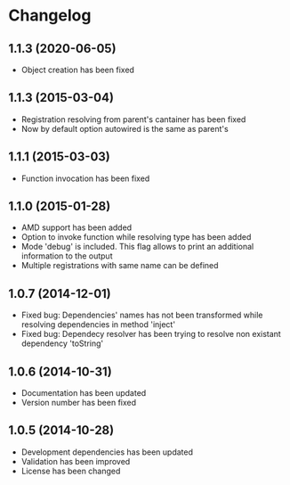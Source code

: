 # Changelog

## 1.1.3 (2020-06-05)

- Object creation has been fixed

## 1.1.3 (2015-03-04)

- Registration resolving from parent's cantainer has been fixed
- Now by default option autowired is the same as parent's

## 1.1.1 (2015-03-03)

- Function invocation has been fixed

## 1.1.0 (2015-01-28)

- AMD support has been added
- Option to invoke function while resolving type has been added
- Mode 'debug' is included. This flag allows to print an additional information to the output
- Multiple registrations with same name can be defined

## 1.0.7 (2014-12-01)

- Fixed bug: Dependencies' names has not been transformed while resolving dependencies in method 'inject'
- Fixed bug: Dependecy resolver has been trying to resolve non existant dependency 'toString'

## 1.0.6 (2014-10-31)

- Documentation has been updated
- Version number has been fixed

## 1.0.5 (2014-10-28)

- Development dependencies has been updated
- Validation has been improved
- License has been changed
